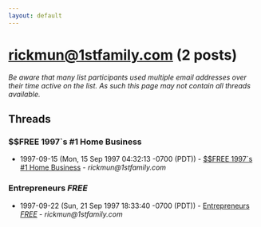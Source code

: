 ```yaml
---
layout: default
---
```


# rickmun@1stfamily.com (2 posts)

_Be aware that many list participants used multiple email addresses over their time active on the list. As such this page may not contain all threads available._

## Threads

### $$FREE 1997`s #1 Home Business
+ 1997-09-15 (Mon, 15 Sep 1997 04:32:13 -0700 (PDT)) - [$$FREE 1997`s #1 Home Business](/archive/1997/09/3ea7badf3d3106fc185b7408ffbcf8705a692ac1f302288cb0e2aaaba12d73f7) - _rickmun@1stfamily.com_

### Entrepreneurs *FREE*
+ 1997-09-22 (Sun, 21 Sep 1997 18:33:40 -0700 (PDT)) - [Entrepreneurs *FREE*](/archive/1997/09/2b32ebba79fce1814d28ccf0d2867a58959129dd8acca143928c56e3413dabbd) - _rickmun@1stfamily.com_


